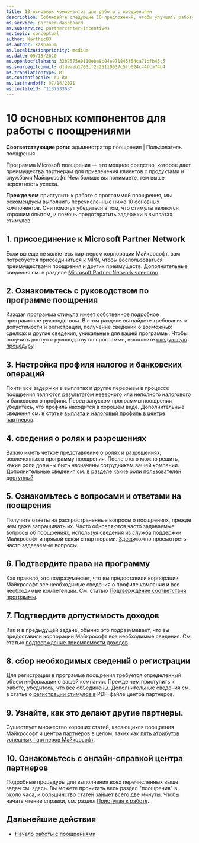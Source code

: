 ```yaml
---
title: 10 основных компонентов для работы с поощрениями
description: Соблюдайте следующие 10 предложений, чтобы улучшить работу программы поощрения и получить выплата быстрее.
ms.service: partner-dashboard
ms.subservice: partnercenter-incentives
ms.topic: conceptual
author: Karthic83
ms.author: kashanum
ms.localizationpriority: medium
ms.date: 09/15/2020
ms.openlocfilehash: 32b7575e0110eba8c04e971845f54ca71bfb45c5
ms.sourcegitcommit: d1deaeb1703cf2c25119037c5fb624c44fca74b4
ms.translationtype: MT
ms.contentlocale: ru-RU
ms.lasthandoff: 07/14/2021
ms.locfileid: "113753363"
---
```

# <a name="the-10-essentials-for-working-with-incentives"></a>10 основных компонентов для работы с поощрениями

**Соответствующие роли**: администратор поощрения | Пользователь поощрения

Программа Microsoft поощрения — это мощное средство, которое дает преимущества партнерам для привлечения клиентов с продуктами и службами Майкрософт. Чем больше вы понимаете, тем выше вероятность успеха.

**Прежде чем** приступить к работе с программой поощрения, мы рекомендуем выполнить перечисленные ниже 10 основных компонентов. Они помогут убедиться в том, что стимулы являются хорошим опытом, и помочь предотвратить задержки в выплатах стимулов.

## <a name="1-join-the-microsoft-partner-network"></a>1. присоединение к Microsoft Partner Network

Если вы еще не являетесь партнером корпорации Майкрософт, вам потребуется присоединиться к MPN, чтобы воспользоваться преимуществами поощрения и других преимуществ. Дополнительные сведения см. в разделе [Microsoft Partner Network членство](https://partner.microsoft.com/membership).

## <a name="2-read-your-incentives-program-guide"></a>2. Ознакомьтесь с руководством по программе поощрения

Каждая программа стимула имеет собственное подробное программное руководством. В этом разделе вы найдете требования к допустимости и регистрации, получение сведений о возможных сделках и другие сведения, уникальные для вашей программы. Чтобы получить доступ к руководству по программе, выполните [следующую процедуру](incentives-determined-your-program-eligibility.md#determining-your-program-eligibility).

## <a name="3-set-up-your-tax-and-banking-profile"></a>3. Настройка профиля налогов и банковских операций

Почти все задержки в выплатах и другие перерывы в процессе поощрения являются результатом неверного или неполного налогового и банковского профиля. Перед запуском программы поощрения убедитесь, что профиль находится в хорошем виде. Дополнительные сведения см. в статье [выплата и налоговый профиль в центре партнеров](incentives-create-and-manage-your-payout-and-tax-profiles.md).

## <a name="4-learn-about-roles-and-permissions"></a>4. сведения о ролях и разрешениях

Важно иметь четкое представление о ролях и разрешениях, вовлеченных в программу поощрения. После этого можно решить, какие роли должны быть назначены сотрудникам вашей компании. Дополнительные сведения см. в разделе [какие роли пользователей доступны?](incentives-faq.yml#what-user-roles-are-available-)

## <a name="5-review-the-incentives-faq"></a>5. Ознакомьтесь с вопросами и ответами на поощрения

Получите ответы на распространенные вопросы о поощрениях, прежде чем даже запрашивать их. Часто обновляются часто задаваемые вопросы об поощрениях, используя сведения из служба поддержки Майкрософт и прямой связи с партнерами. [Здесь](incentives-faq.yml)можно просмотреть часто задаваемые вопросы.

## <a name="6-confirm-your-program-eligibility"></a>6. Подтвердите права на программу

Как правило, это подразумевает, что вы предоставили корпорации Майкрософт все необходимые сведения о профиле компании и все необходимые компетенции. См. статью [Подтверждение соответствия программы](incentives-determined-your-program-eligibility.md).

## <a name="7-confirm-your-earnings-eligibility"></a>7. Подтвердите допустимость доходов

Как и в предыдущей задаче, обычно это подразумевает, что вы предоставили корпорации Майкрософт все необходимые сведения. См. статью [подтверждение приемлемости доходов](incentives-confirm-your-earnings-eligibility.md).

## <a name="8-gather-the-necessary-enrollment-information"></a>8. сбор необходимых сведений о регистрации

Для регистрации в программе поощрения требуется определенный объем информации о вашей компании. Прежде чем приступить к работе, убедитесь, что все объединены. Дополнительные сведения см. в статье о [регистрации стимулов в](https://assetsprod.microsoft.com/partner-center-incentives-enrollment.pdf) PDF-файле центра партнеров.

## <a name="9-learn-how-other-partners-do-it"></a>9. Узнайте, как это делают другие партнеры.

Существует множество хороших статей, касающихся поощрения Майкрософт и центра партнеров в целом, таких как [пять атрибутов успешных партнеров Майкрософт](https://www.microsoft.com/en-us/us-partner-blog/2019/08/29/the-five-attributes-of-successful-microsoft-partners/).

## <a name="10-read-the-partner-center-online-help"></a>10. Ознакомьтесь с онлайн-справкой центра партнеров

Подробные процедуры для выполнения всех перечисленных выше задач см. здесь. Вы можете прочитать весь раздел "поощрения" в около часа, и большинство статей займет всего две минуты. Чтобы начать чтение справки, см. раздел [Приступая к работе](incentives-get-started-intro.md).

## <a name="next-steps"></a>Дальнейшие действия

- [Начало работы с поощрениями](incentives-get-started-intro.md)
